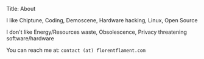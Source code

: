 Title: About

I like Chiptune, Coding, Demoscene, Hardware hacking, Linux, Open
Source

I don't like Energy/Resources waste, Obsolescence, Privacy threatening
software/hardware

You can reach me at: `contact (at) florentflament.com`
